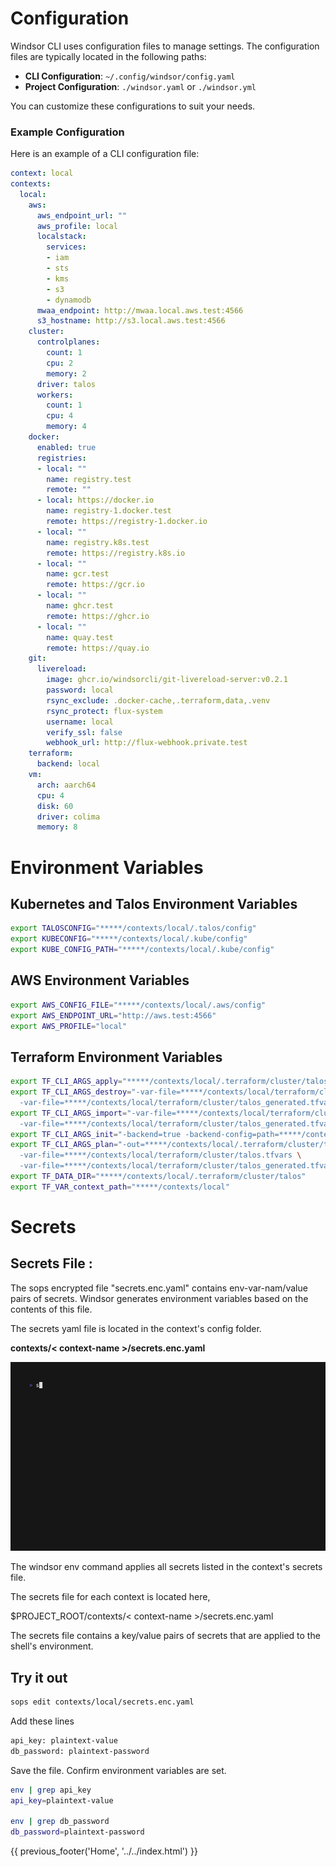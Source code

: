 # Configuration

Windsor CLI uses configuration files to manage settings. The configuration files are typically located in the following paths:

- **CLI Configuration**: `~/.config/windsor/config.yaml`
- **Project Configuration**: `./windsor.yaml` or `./windsor.yml`

You can customize these configurations to suit your needs.

### Example Configuration

Here is an example of a CLI configuration file:

```yaml
context: local
contexts:
  local:
    aws:
      aws_endpoint_url: ""
      aws_profile: local
      localstack:
        services:
        - iam
        - sts
        - kms
        - s3
        - dynamodb
      mwaa_endpoint: http://mwaa.local.aws.test:4566
      s3_hostname: http://s3.local.aws.test:4566
    cluster:
      controlplanes:
        count: 1
        cpu: 2
        memory: 2
      driver: talos
      workers:
        count: 1
        cpu: 4
        memory: 4
    docker:
      enabled: true
      registries:
      - local: ""
        name: registry.test
        remote: ""
      - local: https://docker.io
        name: registry-1.docker.test
        remote: https://registry-1.docker.io
      - local: ""
        name: registry.k8s.test
        remote: https://registry.k8s.io
      - local: ""
        name: gcr.test
        remote: https://gcr.io
      - local: ""
        name: ghcr.test
        remote: https://ghcr.io
      - local: ""
        name: quay.test
        remote: https://quay.io
    git:
      livereload:
        image: ghcr.io/windsorcli/git-livereload-server:v0.2.1
        password: local
        rsync_exclude: .docker-cache,.terraform,data,.venv
        rsync_protect: flux-system
        username: local
        verify_ssl: false
        webhook_url: http://flux-webhook.private.test
    terraform:
      backend: local
    vm:
      arch: aarch64
      cpu: 4
      disk: 60
      driver: colima
      memory: 8
```

# Environment Variables

## Kubernetes and Talos Environment Variables
```bash
export TALOSCONFIG="*****/contexts/local/.talos/config"
export KUBECONFIG="*****/contexts/local/.kube/config"
export KUBE_CONFIG_PATH="*****/contexts/local/.kube/config"
```

## AWS Environment Variables
```bash
export AWS_CONFIG_FILE="*****/contexts/local/.aws/config"
export AWS_ENDPOINT_URL="http://aws.test:4566"
export AWS_PROFILE="local"
```

## Terraform Environment Variables
```bash
export TF_CLI_ARGS_apply="*****/contexts/local/.terraform/cluster/talos/terraform.tfplan"
export TF_CLI_ARGS_destroy="-var-file=*****/contexts/local/terraform/cluster/talos.tfvars \
  -var-file=*****/contexts/local/terraform/cluster/talos_generated.tfvars.json"
export TF_CLI_ARGS_import="-var-file=*****/contexts/local/terraform/cluster/talos.tfvars \
  -var-file=*****/contexts/local/terraform/cluster/talos_generated.tfvars.json"
export TF_CLI_ARGS_init="-backend=true -backend-config=path=*****/contexts/local/.tfstate/cluster/talos/terraform.tfstate"
export TF_CLI_ARGS_plan="-out=*****/contexts/local/.terraform/cluster/talos/terraform.tfplan \
  -var-file=*****/contexts/local/terraform/cluster/talos.tfvars \
  -var-file=*****/contexts/local/terraform/cluster/talos_generated.tfvars.json"
export TF_DATA_DIR="*****/contexts/local/.terraform/cluster/talos"
export TF_VAR_context_path="*****/contexts/local"
```

# Secrets

## Secrets File : 

The sops encrypted file "secrets.enc.yaml" contains env-var-nam/value pairs of secrets.  Windsor generates environment variables based on the contents of this file.  

The secrets yaml file is located in the context's config folder.

**contexts/< context-name >/secrets.enc.yaml**

![secrets](../img/sops-secret.gif)

The windsor env command applies all secrets listed in the context's secrets file.

The secrets file for each context is located here,

$PROJECT_ROOT/contexts/< context-name >/secrets.enc.yaml

The secrets file contains a key/value pairs of secrets that are applied to the shell's environment.


## Try it out

```bash
sops edit contexts/local/secrets.enc.yaml
```

Add these lines

```bash
api_key: plaintext-value
db_password: plaintext-password
```

Save the file.  Confirm environment variables are set.

```bash
env | grep api_key
api_key=plaintext-value

env | grep db_password
db_password=plaintext-password
```

<div>
{{ previous_footer('Home', '../../index.html') }}
</div>

<script>
  document.getElementById('previousButton').addEventListener('click', function() {
    window.location.href = '../../index.html'; 
  });

</script>

